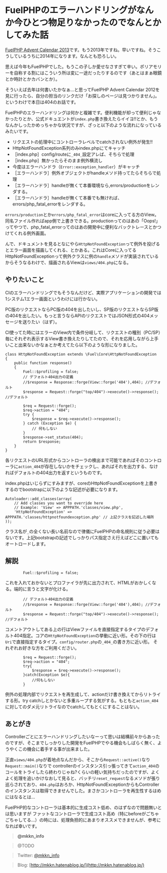 # FuelPHPのエラーハンドリングがなんか今ひとつ物足りなかったのでなんとかしてみた話

[FuelPHP Advent Calendar 2013](http://atnd.org/events/45096)です。もう2013年ですね。早いですね。そうこうしているうちに2014年になります。なんとも恐ろしい。

思えば今年もFuelPHPでした。もうこの子しか愛せなさすぎて辛い。ポリアモリーを自称する割にはこういう所は変に一途だったりするのです（あとはまぁ眼鏡とか時計とかカバンとか）。

そういえば去年は何書いたかなぁ…と思ってFuelPHP Advent Calendar 2012を見に行ったら、自分の担当のリンクだけ「お探しのページは見つかりません」。というわけで本日は404のお話です。

FuelPHPのエラーハンドリングは何かと複雑です。便利機能が却って便利じゃなかったりとか、公式ドキュエントが`index.php`書き換えたらイイヨ!!とか、もうなんかしったかめっちゃかな状況ですが、ざっと以下のような流れになっているみたいです。

-   リクエストの処理中にコントローラレベルでcatchされない例外が発生!!
-   HttpNotFoundException系列のみindex.phpにてキャッチ
-   ［index.php］config/routeに`_404_`設定アレば、そちらで処理
-   ［index.php］無かったらそのまま例外横流し
-   今度はエラーハンドラ（`Error::exception_handler`）がキャッチ
-   ［エラーハンドラ］例外オブジェクトがhandleメソド持ってたらそちらで処理
-   ［エラーハンドラ］handleが無くて本番環境なら,errors/productionをレンダする。
-   ［エラーハンドラ］handleが無くて本番でも無ければ、errors/php\_fatal\_errorをレンダする。

`errors/production`とか`errors/php_fatal_error`はcoreに入ってる方のView。同名ファイル作ればapp側で上書きできる。productionってのはあの「Oops!」ってやつで、php\_fatal\_errorってのはあの開発中に便利なバックトレースとかつけてくれる例外画面。

んで、ドキュメントを見るとなにやら`HttpNotFoundException`って例外を投げるとエラー画面を描画してくれる、とかある。これはCoreに入ってるHttpNotFoundExceptionって例外クラスに例の`handle`メソドが実装されているからそうなるわけで、描画されるViewは`views/404.php`になる。

## やりたいこと

CIのエラーハンドリングでもそうなんだけど、実際アプリケーションの開発では1システム1エラー画面というわけには行かない。

PC版のリクエストならPC版の404を出したいし、SP版のリクエストならSP版の404を出したい。もっと言うならAPIのリクエストではJSON形式の404メッセージを送りたい（はず）。

CI使ってた時にはエラーのView内で条件分岐して、リクエストの種別（PC/SP）毎にそれぞれ表示するView書き換えたりしてたので、それを応用しながら上手いこと出来ないかなぁとか考えてたら以下のような形になりました。

    class HttpNotFoundException extends \Fuel\Core\HttpNotFoundException
    {
        public function response()
        {
            Fuel::$profiling = false;
            // デフォルト404出力の定義
            //$response = Response::forge(View::forge('404'),404); //デフォルト
            $response = Request::forge("top/404")->execute()->response(); //デフォルト

            $req = Request::forge();
            $req->action = "404";
            try {
                $response = $req->execute()->response();
            } catch (Exception $e) {
                // 何もしない
            }
            $response->set_status(404);
            return $response;
        }
    }

各リクエストのURL形式からコントローラの検出まで可能であればそのコントローラに`action_404`が存在しないかをチェックし、あればそれを出力する、なければデフォルトの404出力を返すというものです。

index.phpはいじらずにすみますが、coreのHttpNotFoundExceptionを上書きするのでbootstrapに以下のような記述が必要になります。

    Autoloader::add_classes(array(
        // Add classes you want to override here
        // Example: 'View' => APPPATH.'classes/view.php',
        'HttpNotFoundException' => APPPATH.'classes/httpnotfoundexception.php' // 上記クラスを記述した場所
    ));

クラス名が`_`の全くない長い名前なので律儀にFuelPHPの命名規則に従う必要はないです。上記bootstrapの記述でしっかりパス指定さえ行えばどこに置いてもオートロードします。

## 解説

            Fuel::$profiling = false;

これを入れておかないとプロファイラが先に出力されて、HTMLがおかしくなる。端的に言うと文字が化ける。

            // デフォルト404出力の定義
            //$response = Response::forge(View::forge('404'),404); //デフォルト
            $response = Request::forge("top/404")->execute()->response(); //デフォルト

コメントアウトしてある上の行はViewファイルを直接指定するタイプのデフォルト404指定。コアの`HttpNotFoundException`の挙動に近い形。その下の行は`Uri`で直接指定するタイプ。`config/router.php`の`_404_`の書き方に近い形。
それぞれお好きな方をご利用ください。

            $req = Request::forge();
            $req->action = "404";
            try{
                $response = $req->execute()->response();
            }catch(Exception $e){
                //何もしない
            }

例外の処理内部でリクエストを再生成して、actionだけ書き換えてからリトライする形。try catchしとかないと多重ループする気がする。もともと`action_404`に対してのダメ元リトライなのでcatchしてもとくにすることはない。

## あとがき

Controllerごとにエラーハンドリングしたいなーって思いは結構前々からあったのですが、そこまでしっかりした開発をFuelPHPでやる機会もしばらく無く、ようやくこの機会に着手する事が出来ました。

正直`views/404.php`が着地点なんだから、そこから`Request::active()`なり`Request::main()`なりで controllerのインスタンス引っ張ってきて`action_404`のコールをトライしたら終わりじゃね?くらいの軽い気持ちだったのですが、よくよく処理を追いかけなおして見ると、バッチリ`reset_request`なるメソドが張り巡らされており、`404.php`はおろか、HttpNotFoundExceptionからもControllerのインスタンスは取得できませんでした。まさかコントローラを再生性するはめにはなるとは…

FuelPHP的なコントローラは基本的に生成コスト低め、のはずなので問題無いとは思いますが ファットなコントローラで生成コスト高め（特にbeforeがごちゃごちゃしてる…）の時には、処理負担的にあまりオススメできませんが、参考になれば幸いです。

>**@mkkn_info**

>@TODO

>Twitter: [@mkkn_info](https://twitter.com/mkkn_info)

>Blog: [http://mkkn.hatenablog.jp/](http://mkkn.hatenablog.jp/)
